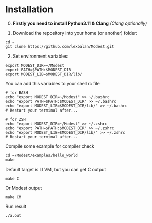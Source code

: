 # Installation

0. **Firstly you need to install Python3.11 & Clang** *(Clang optionally)*

1. Download the repository into your home (or another) folder:

```
cd ~
git clone https://github.com/lexbalan/Modest.git
```

2. Set environment variables:

```
export MODEST_DIR=~/Modest
export PATH=$PATH:$MODEST_DIR
export MODEST_LIB=$MODEST_DIR/lib/
```

You can add this variables to your shell rc file
```
# for BASH
echo "export MODEST_DIR=~/Modest" >> ~/.bashrc
echo "export PATH=$PATH:$MODEST_DIR" >> ~/.bashrc
echo "export MODEST_LIB=$MODEST_DIR/lib/" >> ~/.bashrc
# Restart your terminal after...

# for ZSH
echo "export MODEST_DIR=~/Modest" >> ~/.zshrc
echo "export PATH=$PATH:$MODEST_DIR" >> ~/.zshrc
echo "export MODEST_LIB=$MODEST_DIR/lib/" >> ~/.zshrc
# Restart your terminal after...
```

Compile some example for compiler check

```
cd ~/Modest/examples/hello_world
make
```

Default target is LLVM, but you can get C output
```
make C
```

Or Modest output
```
make CM
```


Run result

```
./a.out
```
